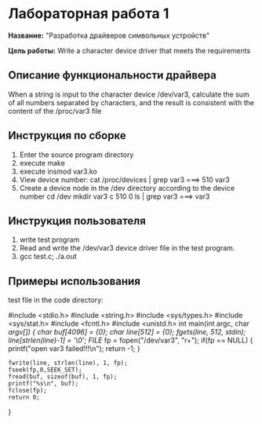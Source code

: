 # Лабораторная работа 1

**Название:** "Разработка драйверов символьных устройств"

**Цель работы:** Write a character device driver that meets the requirements

## Описание функциональности драйвера

When a string is input to the character device /dev/var3, calculate the sum of all numbers separated by characters, and the result is consistent with the content of the /proc/var3 file

## Инструкция по сборке

1. Enter the source program directory
2. execute make
3. execute insmod var3.ko
4. View device number: 
	cat /proc/devices | grep var3  ===> 510 var3
5. Create a device node in the /dev directory according to the device number
    cd /dev
    mkdir var3 c 510 0
    ls | grep var3  ===> var3

## Инструкция пользователя

1. write test program
2. Read and write the /dev/var3 device driver file in the test program.
3. gcc test.c; ./a.out

## Примеры использования

test file in the code directory:

#include <stdio.h>
#include <string.h>
#include <sys/types.h>
#include <sys/stat.h>
#include <fcntl.h>
#include <unistd.h>
int main(int argc, char *argv[])
{
    char buf[4096] = {0};
    char line[512] = {0};
    fgets(line, 512, stdin);    
    line[strlen(line)-1] = '\0';
    FILE* fp = fopen("/dev/var3", "r+");
    if(fp == NULL)
    {
        printf("open var3 failed!!!\n");
        return -1;
    }
    
    fwrite(line, strlen(line), 1, fp);
    fseek(fp,0,SEEK_SET);
    fread(buf, sizeof(buf), 1, fp);
    printf("%s\n", buf);
    fclose(fp);
    return 0;
}
